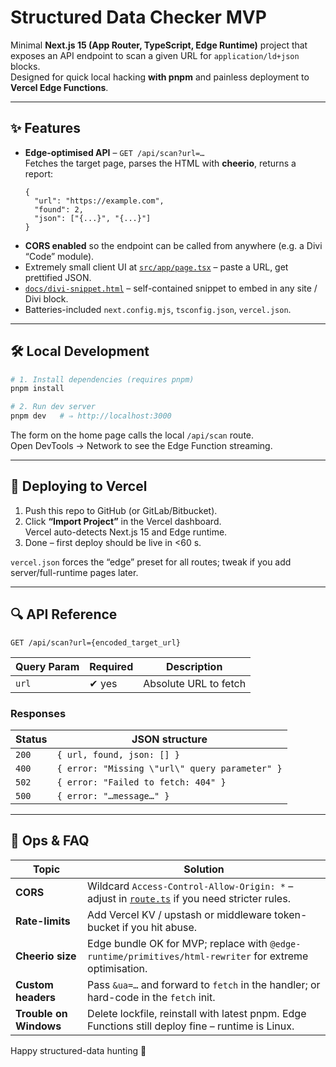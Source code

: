 # Structured Data Checker MVP

Minimal **Next.js 15 (App Router, TypeScript, Edge Runtime)** project that exposes an API endpoint to scan a given URL for `application/ld+json` blocks.  
Designed for quick local hacking **with pnpm** and painless deployment to **Vercel Edge Functions**.

---

## ✨ Features
* **Edge-optimised API** – `GET /api/scan?url=…`  
  Fetches the target page, parses the HTML with **cheerio**, returns a report:
  ```jsonc
  {
    "url": "https://example.com",
    "found": 2,
    "json": ["{...}", "{...}"]
  }
  ```
* **CORS enabled** so the endpoint can be called from anywhere (e.g. a Divi “Code” module).
* Extremely small client UI at [`src/app/page.tsx`](src/app/page.tsx:1) – paste a URL, get prettified JSON.
* [`docs/divi-snippet.html`](docs/divi-snippet.html:1) – self-contained snippet to embed in any site / Divi block.
* Batteries-included `next.config.mjs`, `tsconfig.json`, `vercel.json`.

---

## 🛠 Local Development

```bash
# 1. Install dependencies (requires pnpm)
pnpm install

# 2. Run dev server
pnpm dev   # ⇒ http://localhost:3000
```

The form on the home page calls the local `/api/scan` route.  
Open DevTools → Network to see the Edge Function streaming.

---

## 🚀 Deploying to Vercel

1. Push this repo to GitHub (or GitLab/Bitbucket).
2. Click **“Import Project”** in the Vercel dashboard.  
   Vercel auto-detects Next.js 15 and Edge runtime.
3. Done – first deploy should be live in <60 s.

`vercel.json` forces the “edge” preset for all routes; tweak if you add server/full-runtime pages later.

---

## 🔍 API Reference

`GET /api/scan?url={encoded_target_url}`  

Query Param | Required | Description
----------- | -------- | -----------
`url`       | ✔︎ yes   | Absolute URL to fetch

### Responses

Status | JSON structure
------ | --------------
`200`  | `{ url, found, json: [] }`
`400`  | `{ error: "Missing \"url\" query parameter" }`
`502`  | `{ error: "Failed to fetch: 404" }`
`500`  | `{ error: "…message…" }`

---

## 🧰 Ops & FAQ

| Topic | Solution |
| ----- | -------- |
| **CORS** | Wildcard `Access-Control-Allow-Origin: *` – adjust in [`route.ts`](src/app/api/scan/route.ts:1) if you need stricter rules. |
| **Rate-limits** | Add Vercel KV / upstash or middleware token-bucket if you hit abuse. |
| **Cheerio size** | Edge bundle OK for MVP; replace with `@edge-runtime/primitives/html-rewriter` for extreme optimisation. |
| **Custom headers** | Pass `&ua=…` and forward to `fetch` in the handler; or hard-code in the `fetch` init. |
| **Trouble on Windows** | Delete lockfile, reinstall with latest pnpm. Edge Functions still deploy fine – runtime is Linux. |

Happy structured-data hunting 🚀